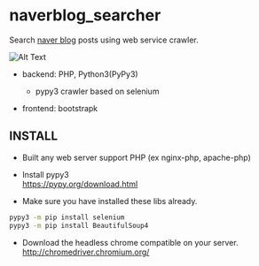 # naverblog_searcher  
Search <a href="https://section.blog.naver.com/BlogHome.nhn" target="_blank">naver blog</a> posts using web service crawler.

![Alt Text](image.gif)

* backend: PHP, Python3(PyPy3)  
  * pypy3 crawler based on selenium  
  
* frontend: bootstrapk


## INSTALL 
* Built any web server support PHP (ex nginx-php, apache-php)  

* Install pypy3  
https://pypy.org/download.html
* Make sure you have installed these libs already.  
```bash
pypy3 -m pip install selenium
pypy3 -m pip install BeautifulSoup4
```
* Download the headless chrome compatible on your server.   
http://chromedriver.chromium.org/
